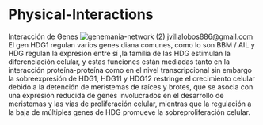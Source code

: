 # Physical-Interactions
Interacción de Genes
![genemania-network (2)](https://user-images.githubusercontent.com/85301581/123295251-25adb700-d4db-11eb-8945-4c08356efee6.jpg)
jvillalobos886@gmail.com
El gen HDG1 regulan varios genes diana comunes, como lo son  BBM / AIL y HDG regulan la expresión entre sí ,la familia de las HDG estimulan la diferenciación celular, y estas funciones están mediadas tanto en la interacción proteína-proteína como en el nivel transcripcional sin embargo la sobreexpresión de HDG1, HDG11 y HDG12 restringe el crecimiento celular debido a la detención de meristemas de raíces y brotes, que se asocia con una expresión reducida de genes involucrados en el desarrollo de meristemas y las vías de proliferación celular, mientras que la regulación a la baja de múltiples genes de HDG promueve la sobreproliferación celular.
